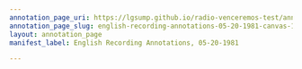 ```yaml
---
annotation_page_uri: https://lgsump.github.io/radio-venceremos-test/annotations/english-recording-annotations-05-20-1981-canvas-1-tbd.json
annotation_page_slug: english-recording-annotations-05-20-1981-canvas-1-tbd
layout: annotation_page
manifest_label: English Recording Annotations, 05-20-1981

---
```

